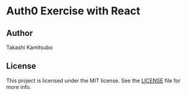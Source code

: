 # Auth0 Exercise with React

## Author

Takashi Kamitsubo

## License

This project is licensed under the MIT license. See the [LICENSE](../LICENSE) file for more info.
